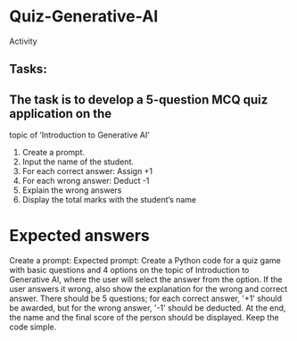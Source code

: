 # Quiz-Generative-AI
Activity
## Tasks:
## The task is to develop a 5-question MCQ quiz application on the
topic of ‘Introduction to Generative AI’
1. Create a prompt.
2. Input the name of the student.
3. For each correct answer: Assign +1
4. For each wrong answer: Deduct -1
5. Explain the wrong answers
6. Display the total marks with the student’s name


# Expected answers
Create a prompt: Expected prompt:
Create a Python code for a quiz game with basic questions and 4 options on the topic of Introduction to Generative AI, where the user will select the answer from the option. 
If the user answers it wrong, also show the explanation for the wrong and correct answer.
There should be 5 questions; for each correct answer, '+1' should be awarded, but for the wrong answer, '-1' should be deducted.
At the end, the name and the final score of the person should be displayed. Keep the code simple.



